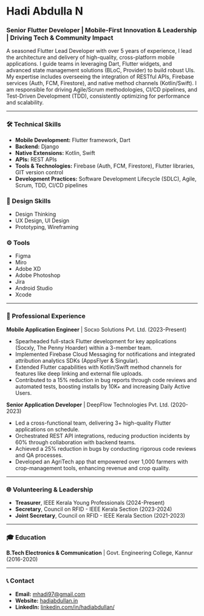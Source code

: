 # Hadi Abdulla N

### Senior Flutter Developer | Mobile-First Innovation & Leadership | Driving Tech & Community Impact

A seasoned Flutter Lead Developer with over 5 years of experience, I lead the architecture and delivery of high-quality, cross-platform mobile applications. I guide teams in leveraging Dart, Flutter widgets, and advanced state management solutions (BLoC, Provider) to build robust UIs. My expertise includes overseeing the integration of RESTful APIs, Firebase services (Auth, FCM, Firestore), and native method channels (Kotlin/Swift). I am responsible for driving Agile/Scrum methodologies, CI/CD pipelines, and Test-Driven Development (TDD), consistently optimizing for performance and scalability.

---

### 🛠️ Technical Skills

* **Mobile Development:** Flutter framework, Dart
* **Backend:** Django
* **Native Extensions:** Kotlin, Swift
* **APIs:** REST APIs
* **Tools & Technologies:** Firebase (Auth, FCM, Firestore), Flutter libraries, GIT version control
* **Development Practices:** Software Development Lifecycle (SDLC), Agile, Scrum, TDD, CI/CD pipelines

### 🎨 Design Skills

* Design Thinking
* UX Design, UI Design
* Prototyping, Wireframing

### ⚙️ Tools

* Figma
* Miro
* Adobe XD
* Adobe Photoshop
* Jira
* Android Studio
* Xcode

---

### 🚀 Professional Experience

**Mobile Application Engineer** | Socxo Solutions Pvt. Ltd. (2023-Present)
* Spearheaded full-stack Flutter development for key applications (Socxly, The Penny Hoarder) within a 3-member team.
* Implemented Firebase Cloud Messaging for notifications and integrated attribution analytics SDKs (AppsFlyer & Singular).
* Extended Flutter capabilities with Kotlin/Swift method channels for features like deep linking and external file uploads.
* Contributed to a 15% reduction in bug reports through code reviews and automated tests, boosting installs by 10K+ and increasing Daily Active Users.

**Senior Application Developer** | DeepFlow Technologies Pvt. Ltd. (2020-2023)
* Led a cross-functional team, delivering 3+ high-quality Flutter applications on schedule.
* Orchestrated REST API integrations, reducing production incidents by 60% through collaboration with backend teams.
* Achieved a 25% reduction in bugs by conducting rigorous code reviews and QA processes.
* Developed an AgriTech app that empowered over 1,000 farmers with crop-management tools, enhancing revenue and crop quality.

---

### 🌐 Volunteering & Leadership

* **Treasurer**, IEEE Kerala Young Professionals (2024-Present)
* **Secretary**, Council on RFID - IEEE Kerala Section (2023-2024)
* **Joint Secretary**, Council on RFID - IEEE Kerala Section (2021-2023)

---

### 🎓 Education

**B.Tech Electronics & Communication** | Govt. Engineering College, Kannur (2016-2020)

---

### 📞 Contact

* **Email:** mhadi97@gmail.com
* **Website:** [hadiabdullan.in](https://hadiabdullan.in)
* **LinkedIn:** [linkedin.com/in/hadiabdullan/](https://www.linkedin.com/in/hadiabdullan/)

  

